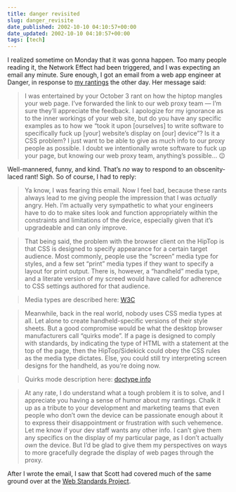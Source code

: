 ```yaml
---
title: danger revisited
slug: danger_revisite
date_published: 2002-10-10 04:10:57+00:00
date_updated: 2002-10-10 04:10:57+00:00
tags: [tech]
---
```

I realized sometime on Monday that it was gonna happen. Too many people reading it, the Network Effect had been triggered, and I was expecting an email any minute. Sure enough, I got an email from a web app engineer at Danger, in response to [my rantings](/index.php?archives/003378.php) the other day. Her message said:

> I was entertained by your October 3 rant on how the hiptop mangles your web page. I’ve forwarded the link to our web proxy team — I’m sure they’ll appreciate the feedback. I apologize for my ignorance as to the inner workings of your web site, but do you have any specific examples as to how we “took it upon [ourselves] to write software to specifically fuck up [your] website’s display on [our] device”? Is it a CSS problem? I just want to be able to give as much info to our proxy people as possible. I doubt we intentionally wrote software to fuck up your page, but knowing our web proxy team, anything’s possible… 😉

Well-mannered, funny, and kind. That’s *no* way to respond to an obscenity-laced rant! Sigh. So of course, I had to reply:

> Ya know, I was fearing this email. Now I feel bad, because these rants always lead to me giving people the impression that I was *actually* angry. Heh. I’m actually very sympathetic to what your engineers have to do to make sites look and function appropriately within the constraints and limitations of the device, especially given that it’s upgradeable and can only improve.

> That being said, the problem with the browser client on the HipTop is that CSS is designed to specify appearance for a certain target audience. Most commonly, people use the “screen” media type for styles, and a few set “print” media types if they want to specify a layout for print output. There is, however, a “handheld” media type, and a literate version of my screed would have called for adherence to CSS settings authored for that audience.

> Media types are described here: [W3C](http://www.w3.org/TR/REC-CSS2/media.html)

> Meanwhile, back in the real world, nobody uses CSS media types at all. Let alone to create handheld-specific versions of their style sheets. But a good compromise would be what the desktop browser manufacturers call “quirks mode”. If a page is designed to comply with standards, by indicating the type of HTML with a statement at the top of the page, then the HipTop/Sidekick could obey the CSS rules as the media type dictates. Else, you could still try interpreting screen designs for the handheld, as you’re doing now.

> Quirks mode description here: [doctype info](http://gutfeldt.ch/matthias/articles/doctypeswitch.html)

> At any rate, I do understand what a tough problem it is to solve, and I appreciate you having a sense of humor about my rantings. Chalk it up as a tribute to your development and marketing teams that even people who don’t own the device can be passionate enough about it to express their disappointment or frustration with such vehemence. Let me know if your dev staff wants any other info. I can’t give them any specifics on the display of my particular page, as I don’t actually *own* the device. But I’d be glad to give them my perspectives on ways to more gracefully degrade the display of web pages through the proxy.

After I wrote the email, I saw that Scott had covered much of the same ground over at the [Web Standards Project](http://www.webstandards.org/buzz/archive/2002_10.html#a000092).
